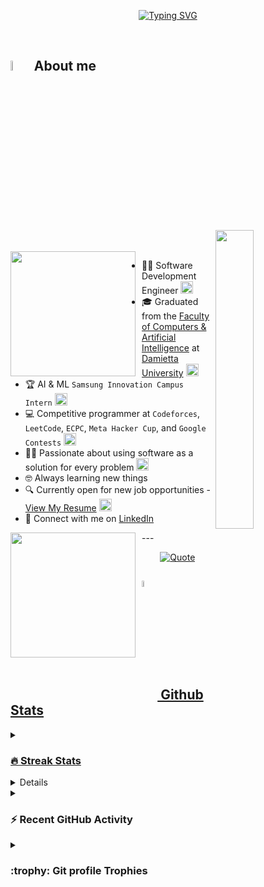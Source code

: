 <p align="center">
	<a href="https://git.io/typing-svg"><img src="https://readme-typing-svg.demolab.com?font=Fira+Code&pause=1000&width=435&lines=+HI+I'm+Asem+Ebrahim+Gado;+I'm+Software+Development+Engineer;Samsung+Innovation+Campus+Intern;DEPI+.NET+Web+Development+Intern;ITI+.NET+Web+Development+Intern;Love+Competitive+Programming+;love+using+Software+as+a+solution+for+every+Problem;Always+learning+new+things" alt="Typing SVG" /></a>
</p>


<br>


	
## <img src = "https://i.pinimg.com/originals/3f/7e/4e/3f7e4eff7c96e9fe4b8b4b1ff3f7bdb5.gif" width = 6.5%> About me

<img align="right" src="https://github.com/Asmblxer/Asmblxer/blob/main/Images/Right_Side.gif?raw=true" width=35%>

<br><br>
<img src="https://media4.giphy.com/media/dMLmQfCO7lCA2gX3tw/giphy.gif?cid=ecf05e47ak6mwfu812269zzr8ydv529109qzpb8rszwnja9e&rid=giphy.gif&ct=s" width="200" style="float: left; margin-right: 10px;">


- 👨‍💻 Software Development Engineer <img src="https://media2.giphy.com/media/QssGEmpkyEOhBCb7e1/giphy.gif?cid=ecf05e47a0n3gi1bfqntqmob8g9aid1oyj2wr3ds3mg700bl&rid=giphy.gif" width="20">
- 🎓 Graduated from the [Faculty of Computers & Artificial Intelligence](https://cai.du.edu.eg/) at [Damietta University](https://www.du.edu.eg/) <img src="https://github.com/Asmblxer/Asmblxer/blob/main/Images/Programming_Languages.gif?raw=true" width="20">
- 🏆 AI & ML `Samsung Innovation Campus Intern` <img src="https://github.com/Asmblxer/Asmblxer/blob/main/Images/Front_End.gif?raw=true" width="20">
- 💻 Competitive programmer at `Codeforces`, `LeetCode`, `ECPC`, `Meta Hacker Cup`, and `Google Contests` <img src="https://github.com/Asmblxer/Asmblxer/blob/main/Images/Software_Tools.gif?raw=true" width="20">
- ✍🏻 Passionate about using software as a solution for every problem <img src="https://github.com/Asmblxer/Asmblxer/blob/main/Images/IDEs.gif?raw=true" width="20">
- 🤓 Always learning new things 
- 🔍 Currently open for new job opportunities - [View My Resume](https://docs.google.com/document/d/1PFFev8X5FWzHtPqI6cOJRKy5ZKBKy0CluyJ0xw_TzRA/edit?usp=sharing) <img src="https://github.com/Asmblxer/Asmblxer/blob/main/Images/OS.gif?raw=true" width="20">
- 🔗 Connect with me on [LinkedIn](https://www.linkedin.com/in/asemgado/)

<img src="https://github.com/Asmblxer/Asmblxer/blob/main/Images/Software_Tools.gif?raw=true" width="200" style="float: left; margin-right: 10px; margin-bottom: 20px;">
---

<p align = "center">
	<a href="https://github.com/piyushsuthar/github-readme-quotes"> <img alt = "Quote" src="https://quotes-github-readme.vercel.app/api?type=horizontal&theme=tokyonight&animation=grow_out_in&quoteCategory=programming">
</p>

## <img src="https://media1.giphy.com/media/v1.Y2lkPTc5MGI3NjExYzFhYzJkMmQ2MWQ3ZGY3MDhjZTE3MDI2Mzk3NzE1OWQyZTRlMmYwMCZjdD1z/iY8CRBdQXODJSCERIr/giphy.gif" width=5% valign="bottom"> Github Stats

<details><summary><h3> 🔥 Streak Stats</h3></summary>

----	

<p align="center"><img src="https://github-readme-streak-stats.herokuapp.com/?user=Asmblxer&theme=tokyonight_duo" alt="Asmblxer" /></p>

</details>
  
<details><summary><h3>💻 GitHub Profile Stats</h3></summary>

----
	
<p align="center">
    <a href="https://github.com/anuraghazra/github-readme-stats">
	    <img alt="Asmblxer's Github Stats" src="https://github-readme-stats.vercel.app/api?username=Asmblxer&show_icons=true&count_private=true&locale=en&theme=tokyonight&layout=compact" height="230px"/></a>
	  <img src="https://github-readme-stats.vercel.app/api/top-langs?username=Asmblxer&langs_count=10&show_icons=true&locale=en&theme=tokyonight" alt="Asmblxer" height="230px"/>
<br/>

  <b>Note:</b> Top languages is only a metric of the languages my public code consists of and doesn't reflect experience or skill level.
  </p>
</details>

<details><summary><h3>⚡ Recent GitHub Activity</h3></summary>

----
	
<img src="https://github-readme-activity-graph.vercel.app/graph?username=Asmblxer&bg_color=1a1b27&color=aa82d9&line=628edb&point=64bfaf&area=true&hide_border=true)(https://github.com/ashutosh00710/github-readme-activity-graph)">
 
</details>

<details><summary> <h3> :trophy: Git profile Trophies </h3></summary>

----
	
<p align="center"> <a href="https://github.com/ryo-ma/github-profile-trophy"><img src="https://github-profile-trophy.vercel.app/?username=Asmblxer&layout=compact&theme=tokyonight&column=4&margin-w=15&margin-h=15" alt="Asmblxer" /></a> </p>

</details>
	

	
